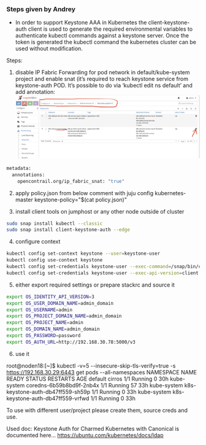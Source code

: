 ### Steps given by Andrey

* In order to support Keystone AAA in Kubernetes the client-keystone-auth client is used to generate the required environmental variables to authenticate kubectl commands against a keystone server. Once the token is generated the kubectl command the kubernetes cluster can be used without modification. 

Steps:

1. disable IP Fabric Forwarding for pod network in default/kube-system project and enable snat (it’s required to reach keystone service from keystone-auth POD. It’s possible to do via ‘kubectl edit ns default’ and add annotation:
![alt disable-ip-fabric](disable_ip_fabric.png)

```sh
metadata:
  annotations:
    opencontrail.org/ip_fabric_snat: "true"
```

2. apply policy.json from below comment with juju config kubernetes-master keystone-policy="$(cat policy.json)"

3. install client tools on jumphost or any other node outside of cluster
```sh
sudo snap install kubectl --classic
sudo snap install client-keystone-auth --edge
```

4. configure context
```sh
kubectl config set-context keystone --user=keystone-user
kubectl config use-context keystone
kubectl config set-credentials keystone-user --exec-command=/snap/bin/client-keystone-auth
kubectl config set-credentials keystone-user --exec-api-version=client.authentication.k8s.io/v1beta1
```

5. either export required settings or prepare stackrc and source it
```sh
export OS_IDENTITY_API_VERSION=3
export OS_USER_DOMAIN_NAME=admin_domain
export OS_USERNAME=admin
export OS_PROJECT_DOMAIN_NAME=admin_domain
export OS_PROJECT_NAME=admin
export OS_DOMAIN_NAME=admin_domain
export OS_PASSWORD=password
export OS_AUTH_URL=http://192.168.30.78:5000/v3
```

6. use it

root@noden18:[~]$ kubectl -v=5 --insecure-skip-tls-verify=true -s https://192.168.30.29:6443 get pods --all-namespaces
NAMESPACE     NAME                                READY   STATUS    RESTARTS   AGE
default       cirros                              1/1     Running   0          30h
kube-system   coredns-6b59b8bd9f-2nb4x            1/1     Running   57         33h
kube-system   k8s-keystone-auth-db47ff559-sh59p   1/1     Running   0          33h
kube-system   k8s-keystone-auth-db47ff559-vrfwd   1/1     Running   0          33h

To use with different user/project please create them, source creds and use.

Used doc: Keystone Auth for Charmed Kubernetes with Canonical is documented here… https://ubuntu.com/kubernetes/docs/ldap